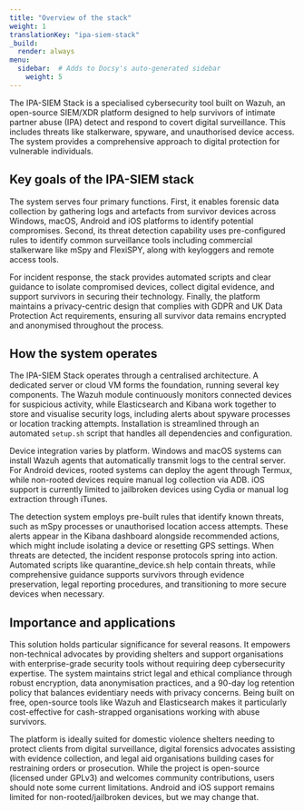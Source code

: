 ```yaml
---
title: "Overview of the stack"
weight: 1
translationKey: "ipa-siem-stack"
_build:
  render: always
menu:
  sidebar:  # Adds to Docsy's auto-generated sidebar
    weight: 5
---
```


The IPA-SIEM Stack is a specialised cybersecurity tool built on Wazuh, an open-source SIEM/XDR platform designed to 
help survivors of intimate partner abuse (IPA) detect and respond to covert digital surveillance. This includes 
threats like stalkerware, spyware, and unauthorised device access. The system provides a comprehensive approach to 
digital protection for vulnerable individuals.

## Key goals of the IPA-SIEM stack  

The system serves four primary functions. First, it enables forensic data collection by gathering logs and artefacts from survivor devices across Windows, macOS, Android and iOS platforms to identify potential compromises. Second, its threat detection capability uses pre-configured rules to identify common surveillance tools including commercial stalkerware like mSpy and FlexiSPY, along with keyloggers and remote access tools.  

For incident response, the stack provides automated scripts and clear guidance to isolate compromised devices, collect digital evidence, and support survivors in securing their technology. Finally, the platform maintains a privacy-centric design that complies with GDPR and UK Data Protection Act requirements, ensuring all survivor data remains encrypted and anonymised throughout the process.

## How the system operates  

The IPA-SIEM Stack operates through a centralised architecture. A dedicated server or cloud VM forms the foundation, 
running several key components. The Wazuh module continuously monitors connected devices for suspicious activity, 
while Elasticsearch and Kibana work together to store and visualise security logs, including alerts about spyware 
processes or location tracking attempts. Installation is streamlined through an automated `setup.sh` script that handles 
all dependencies and configuration.  

Device integration varies by platform. Windows and macOS systems can install Wazuh agents that automatically 
transmit logs to the central server. For Android devices, rooted systems can deploy the agent through Termux, 
while non-rooted devices require manual log collection via ADB. iOS support is currently limited to jailbroken 
devices using Cydia or manual log extraction through iTunes.  

The detection system employs pre-built rules that identify known threats, such as mSpy processes or unauthorised 
location access attempts. These alerts appear in the Kibana dashboard alongside recommended actions, which might 
include isolating a device or resetting GPS settings. When threats are detected, the incident response protocols 
spring into action. Automated scripts like quarantine_device.sh help contain threats, while comprehensive guidance 
supports survivors through evidence preservation, legal reporting procedures, and transitioning to more secure 
devices when necessary.  

## Importance and applications  

This solution holds particular significance for several reasons. It empowers non-technical advocates by providing 
shelters and support organisations with enterprise-grade security tools without requiring deep cybersecurity 
expertise. The system maintains strict legal and ethical compliance through robust encryption, data anonymisation 
practices, and a 90-day log retention policy that balances evidentiary needs with privacy concerns. Being built on 
free, open-source tools like Wazuh and Elasticsearch makes it particularly cost-effective for cash-strapped 
organisations working with abuse survivors.  

The platform is ideally suited for domestic violence shelters needing to protect clients from digital surveillance, 
digital forensics advocates assisting with evidence collection, and legal aid organisations building cases for 
restraining orders or prosecution. While the project is open-source (licensed under GPLv3) and welcomes community 
contributions, users should note some current limitations. Android and iOS support remains limited for 
non-rooted/jailbroken devices, but we may change that.
